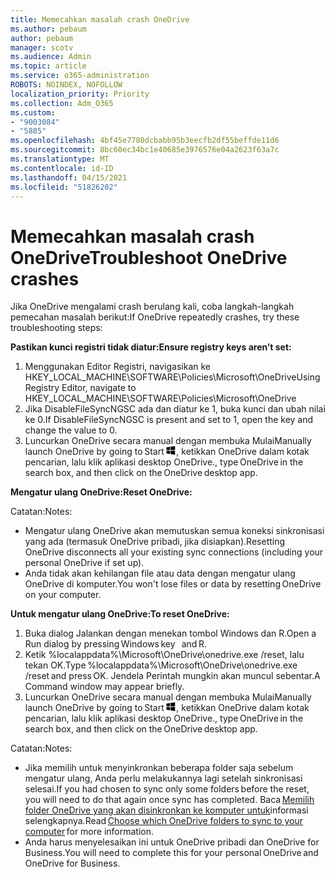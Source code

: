 ```yaml
---
title: Memecahkan masalah crash OneDrive
ms.author: pebaum
author: pebaum
manager: scotv
ms.audience: Admin
ms.topic: article
ms.service: o365-administration
ROBOTS: NOINDEX, NOFOLLOW
localization_priority: Priority
ms.collection: Adm_O365
ms.custom:
- "9003084"
- "5885"
ms.openlocfilehash: 4bf45e7780dcbabb95b3eecfb2df55beffde11d6
ms.sourcegitcommit: 8bc60ec34bc1e40685e3976576e04a2623f63a7c
ms.translationtype: MT
ms.contentlocale: id-ID
ms.lasthandoff: 04/15/2021
ms.locfileid: "51826202"
---
```

# <a name="troubleshoot-onedrive-crashes"></a><span data-ttu-id="4306f-102">Memecahkan masalah crash OneDrive</span><span class="sxs-lookup"><span data-stu-id="4306f-102">Troubleshoot OneDrive crashes</span></span>

<span data-ttu-id="4306f-103">Jika OneDrive mengalami crash berulang kali, coba langkah-langkah pemecahan masalah berikut:</span><span class="sxs-lookup"><span data-stu-id="4306f-103">If OneDrive repeatedly crashes, try these troubleshooting steps:</span></span>

<span data-ttu-id="4306f-104">**Pastikan kunci registri tidak diatur:**</span><span class="sxs-lookup"><span data-stu-id="4306f-104">**Ensure registry keys aren’t set:**</span></span>

1. <span data-ttu-id="4306f-105">Menggunakan Editor Registri, navigasikan ke HKEY_LOCAL_MACHINE\SOFTWARE\Policies\Microsoft\OneDrive</span><span class="sxs-lookup"><span data-stu-id="4306f-105">Using Registry Editor, navigate to HKEY_LOCAL_MACHINE\SOFTWARE\Policies\Microsoft\OneDrive</span></span>
2. <span data-ttu-id="4306f-106">Jika DisableFileSyncNGSC ada dan diatur ke 1, buka kunci dan ubah nilai ke 0.</span><span class="sxs-lookup"><span data-stu-id="4306f-106">If DisableFileSyncNGSC is present and set to 1, open the key and change the value to 0.</span></span>
3. <span data-ttu-id="4306f-107">Luncurkan OneDrive secara manual dengan membuka Mulai</span><span class="sxs-lookup"><span data-stu-id="4306f-107">Manually launch OneDrive by going to Start</span></span> ![Tekan tombol Windows](data:image/png;base64,iVBORw0KGgoAAAANSUhEUgAAABEAAAAOCAYAAADJ7fe0AAAAAXNSR0IArs4c6QAAAARnQU1BAACxjwv8YQUAAAAJcEhZcwAADsQAAA7EAZUrDhsAAADxSURBVDhPY/wPBAx4wR+Gd6/fM7x9/ZTh9ZuXDGdPnWE4tH0rw/UHDxlaVp9kCDCSYWABKfv35wfD+/cfGV4+fcLw5uVjhlOXzzFsX/qWYebmZAZPWWOGO2DD8ACQS9Y3e4Bcg4Y9/t94fPa/CoY4Aq8/+xik/T8TkEMxGDyGgANWwSqeobvbGSyAADIM3BwCDKXd3QyfoCLoQEGAA0xTxSWjsYMJwLHjkruU4UXSJ4YnT54x3Dh/luHmjfMMmw9wMjCDlRAGBDPgjy8fGT5//8rw9P4Thge3zzNcvXmDYevmfQzXb1xlmH/0ATADyjAAAKdWkD3ZSwNeAAAAAElFTkSuQmCC)<span data-ttu-id="4306f-109">, ketikkan OneDrive dalam kotak pencarian, lalu klik aplikasi desktop OneDrive.</span><span class="sxs-lookup"><span data-stu-id="4306f-109">, type OneDrive in the search box, and then click on the OneDrive desktop app.</span></span>

<span data-ttu-id="4306f-110">**Mengatur ulang OneDrive:**</span><span class="sxs-lookup"><span data-stu-id="4306f-110">**Reset OneDrive:**</span></span>

<span data-ttu-id="4306f-111">Catatan:</span><span class="sxs-lookup"><span data-stu-id="4306f-111">Notes:</span></span>

- <span data-ttu-id="4306f-112">Mengatur ulang OneDrive akan memutuskan semua koneksi sinkronisasi yang ada (termasuk OneDrive pribadi, jika disiapkan).</span><span class="sxs-lookup"><span data-stu-id="4306f-112">Resetting OneDrive disconnects all your existing sync connections (including your personal OneDrive if set up).</span></span>
- <span data-ttu-id="4306f-113">Anda tidak akan kehilangan file atau data dengan mengatur ulang OneDrive di komputer.</span><span class="sxs-lookup"><span data-stu-id="4306f-113">You won't lose files or data by resetting OneDrive on your computer.</span></span>

<span data-ttu-id="4306f-114">**Untuk mengatur ulang OneDrive:**</span><span class="sxs-lookup"><span data-stu-id="4306f-114">**To reset OneDrive:**</span></span>

1. <span data-ttu-id="4306f-115">Buka dialog Jalankan dengan menekan tombol Windows dan R.</span><span class="sxs-lookup"><span data-stu-id="4306f-115">Open a Run dialog by pressing Windows key    and R.</span></span>
2. <span data-ttu-id="4306f-116">Ketik %localappdata%\Microsoft\OneDrive\onedrive.exe /reset, lalu tekan OK.</span><span class="sxs-lookup"><span data-stu-id="4306f-116">Type %localappdata%\Microsoft\OneDrive\onedrive.exe /reset and press OK.</span></span> <span data-ttu-id="4306f-117">Jendela Perintah mungkin akan muncul sebentar.</span><span class="sxs-lookup"><span data-stu-id="4306f-117">A Command window may appear briefly.</span></span>
3. <span data-ttu-id="4306f-118">Luncurkan OneDrive secara manual dengan membuka Mulai</span><span class="sxs-lookup"><span data-stu-id="4306f-118">Manually launch OneDrive by going to Start</span></span> ![Tekan tombol Windows](data:image/png;base64,iVBORw0KGgoAAAANSUhEUgAAABEAAAAOCAYAAADJ7fe0AAAAAXNSR0IArs4c6QAAAARnQU1BAACxjwv8YQUAAAAJcEhZcwAADsQAAA7EAZUrDhsAAADxSURBVDhPY/wPBAx4wR+Gd6/fM7x9/ZTh9ZuXDGdPnWE4tH0rw/UHDxlaVp9kCDCSYWABKfv35wfD+/cfGV4+fcLw5uVjhlOXzzFsX/qWYebmZAZPWWOGO2DD8ACQS9Y3e4Bcg4Y9/t94fPa/CoY4Aq8/+xik/T8TkEMxGDyGgANWwSqeobvbGSyAADIM3BwCDKXd3QyfoCLoQEGAA0xTxSWjsYMJwLHjkruU4UXSJ4YnT54x3Dh/luHmjfMMmw9wMjCDlRAGBDPgjy8fGT5//8rw9P4Thge3zzNcvXmDYevmfQzXb1xlmH/0ATADyjAAAKdWkD3ZSwNeAAAAAElFTkSuQmCC)<span data-ttu-id="4306f-120">, ketikkan OneDrive dalam kotak pencarian, lalu klik aplikasi desktop OneDrive.</span><span class="sxs-lookup"><span data-stu-id="4306f-120">, type OneDrive in the search box, and then click on the OneDrive desktop app.</span></span>

<span data-ttu-id="4306f-121">Catatan:</span><span class="sxs-lookup"><span data-stu-id="4306f-121">Notes:</span></span>

- <span data-ttu-id="4306f-122">Jika memilih untuk menyinkronkan beberapa folder saja sebelum mengatur ulang, Anda perlu melakukannya lagi setelah sinkronisasi selesai.</span><span class="sxs-lookup"><span data-stu-id="4306f-122">If you had chosen to sync only some folders before the reset, you will need to do that again once sync has completed.</span></span> <span data-ttu-id="4306f-123">Baca [Memilih folder OneDrive yang akan disinkronkan ke komputer untuk](https://support.office.com/article/98b8b011-8b94-419b-aa95-a14ff2415e85)informasi   selengkapnya.</span><span class="sxs-lookup"><span data-stu-id="4306f-123">Read [Choose which OneDrive folders to sync to your computer](https://support.office.com/article/98b8b011-8b94-419b-aa95-a14ff2415e85) for more information.</span></span>
- <span data-ttu-id="4306f-124">Anda harus menyelesaikan ini untuk OneDrive pribadi dan OneDrive for Business.</span><span class="sxs-lookup"><span data-stu-id="4306f-124">You will need to complete this for your personal OneDrive and OneDrive for Business.</span></span>